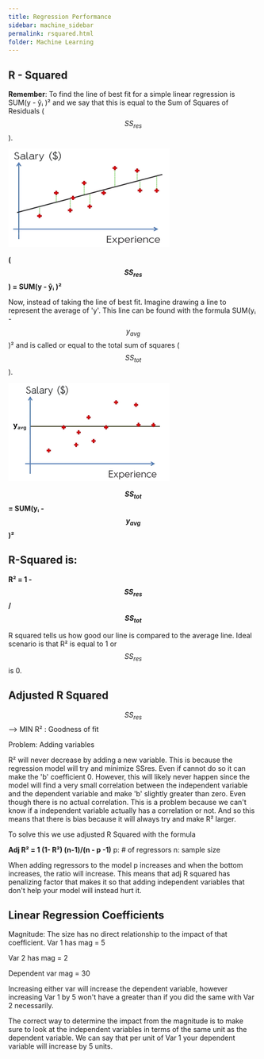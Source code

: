 ```yaml
---
title: Regression Performance
sidebar: machine_sidebar
permalink: rsquared.html
folder: Machine Learning
---
```


<script src="https://cdnjs.cloudflare.com/ajax/libs/mathjax/2.7.0/MathJax.js?config=TeX-AMS-MML_HTMLorMML" type="text/javascript"></script>

## R - Squared 

**Remember**: To find the line of best fit for a simple linear regression is SUM(y - ŷᵢ )² and we say that this is equal to the Sum of Squares of Residuals ($$ SS_{res} $$).

<img src="\images\machine-learning\regression\SSres.png" alt="Mountain View" style="width:325px;height:198px;">

**($$ SS_{res} $$) =  SUM(y - ŷᵢ )²**

Now, instead of taking the line of best fit. Imagine drawing a line to represent the average of 'y'. This line can be found with the formula SUM(yᵢ - $$ y_{avg} $$ )² and is called or equal to the total sum of squares ($$ SS_{tot} $$).

<img src="\images\machine-learning\regression\SStot.png" alt="Mountain View" style="width:325px;height:198px;">

**$$ SS_{tot} $$ = SUM(yᵢ - $$ y_{avg} $$ )²**

## R-Squared is:

**R² = 1 - $$ SS_{res} $$ / $$ SS_{tot} $$**

R squared tells us how good our line is compared to the average line. Ideal scenario is that R² is equal to 1 or $$ SS_{res} $$ is 0.

## Adjusted R Squared 

$$ SS_{res} $$ --> MIN
R² : Goodness of fit

Problem: Adding variables 

R² will never decrease by adding a new variable. This is because the regression model will try and minimize SSres. Even if cannot do so it can make the 'b' coefficient 0. However, this will likely never happen since the model will find a very small correlation between the independent variable and the dependent variable and make 'b' slightly greater than zero. Even though there is no actual correlation.
This is a problem because we can't know if a independent variable actually has a correlation or not. And so this means that there is bias because it will always try and make R² larger.

To solve this we use adjusted R Squared with the formula 

**Adj R² = 1 (1- R²) (n-1)/(n - p -1)**
p: # of regressors
n: sample size

When adding regressors to the model p increases and when the bottom increases, the ratio will increase. This means that adj R squared has penalizing factor that makes it so that adding independent variables that don't help your model will instead hurt it.

## Linear Regression Coefficients 

Magnitude: The size has no direct relationship to the impact of that coefficient. 
Var 1 has mag = 5

Var 2 has mag = 2

Dependent var mag = 30 

Increasing either var will increase the dependent variable, however increasing Var 1 by 5 won't have a greater than if you did the same with Var 2 necessarily. 

The correct way to determine the impact from the magnitude is to make sure to look at the independent variables in terms of the same unit as the dependent variable. We can say that per unit of Var 1 your dependent variable will increase by 5 units. 

